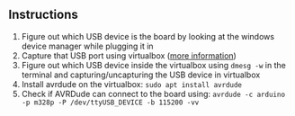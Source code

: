## Instructions
1. Figure out which USB device is the board by looking at the windows device manager while plugging it in
2. Capture that USB port using virtualbox ([more information](https://www.virtualbox.org/manual/ch03.html#idm1631))
3. Figure out which USB device inside the virtualbox using `dmesg -w` in the terminal and capturing/uncapturing the USB device in virtualbox
4. Install avrdude on the virtualbox: `sudo apt install avrdude`
5. Check if AVRDude can connect to the board using: `avrdude -c arduino -p m328p -P /dev/ttyUSB_DEVICE -b 115200 -vv`

